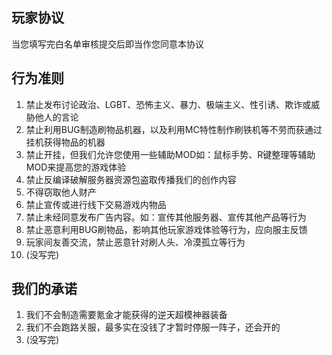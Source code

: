 ## 玩家协议

当您填写完白名单审核提交后即当作您同意本协议

## 行为准则

1. 禁止发布讨论政治、LGBT、恐怖主义、暴力、极端主义、性引诱、欺诈或威胁他人的言论
2. 禁止利用BUG制造刷物品机器，以及利用MC特性制作刷铁机等不劳而获通过挂机获得物品的机器
3. 禁止开挂，但我们允许您使用一些辅助MOD如：鼠标手势、R键整理等辅助MOD来提高您的游戏体验
4. 禁止反编译破解服务器资源包盗取传播我们的创作内容
5. 不得窃取他人财产
6. 禁止宣传或进行线下交易游戏内物品
7. 禁止未经同意发布广告内容。如：宣传其他服务器、宣传其他产品等行为
8. 禁止恶意利用BUG刷物品，影响其他玩家游戏体验等行为，应向服主反馈
9. 玩家间友善交流，禁止恶意针对刷人头、冷漠孤立等行为
10. (没写完)

## 我们的承诺

1. 我们不会制造需要氪金才能获得的逆天超模神器装备
2. 我们不会跑路关服，最多实在没钱了才暂时停服一阵子，还会开的
3. (没写完)